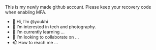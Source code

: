 This is my newly made github account. Please keep your recovery code when enabling MFA.

- 👋 Hi, I’m @youkhi
- 👀 I’m interested in tech and photography.
- 🌱 I’m currently learning ...
- 💞️ I’m looking to collaborate on ...
- 📫 How to reach me ...

<!---
youkhi/youkhi is a ✨ special ✨ repository because its `README.md` (this file) appears on your GitHub profile.
You can click the Preview link to take a look at your changes.
--->

